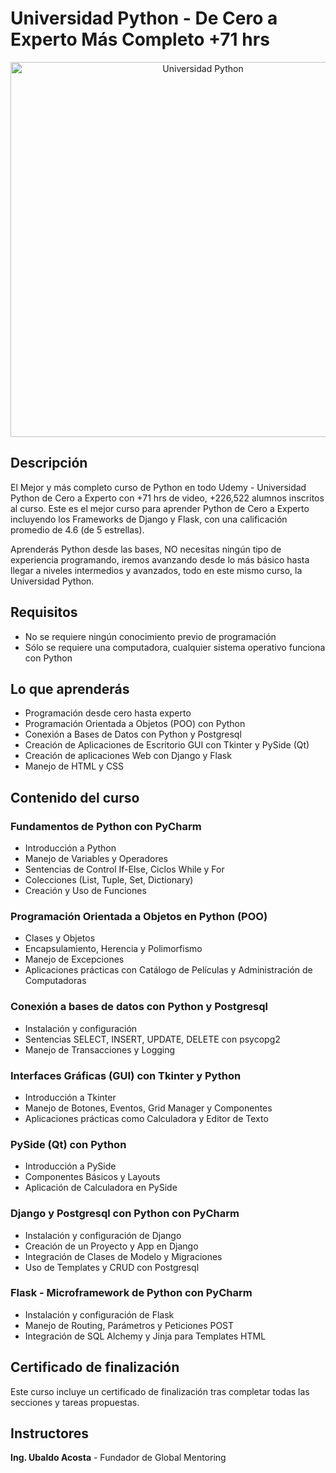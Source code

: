 # Universidad Python - De Cero a Experto Más Completo +71 hrs

<p align="center">
  <img src="https://github.com/Kaiser42/Curso-Python/assets/172440621/6eb6f9f5-ddcc-4494-b74c-810bff7a753f" alt="Universidad Python" width="600"/>
</p>

## Descripción
El Mejor y más completo curso de Python en todo Udemy - Universidad Python de Cero a Experto con +71 hrs de video, +226,522 alumnos inscritos al curso. Este es el mejor curso para aprender Python de Cero a Experto incluyendo los Frameworks de Django y Flask, con una calificación promedio de 4.6 (de 5 estrellas).

Aprenderás Python desde las bases, NO necesitas ningún tipo de experiencia programando, iremos avanzando desde lo más básico hasta llegar a niveles intermedios y avanzados, todo en este mismo curso, la Universidad Python.

## Requisitos
- No se requiere ningún conocimiento previo de programación
- Sólo se requiere una computadora, cualquier sistema operativo funciona con Python

## Lo que aprenderás
- Programación desde cero hasta experto
- Programación Orientada a Objetos (POO) con Python
- Conexión a Bases de Datos con Python y Postgresql
- Creación de Aplicaciones de Escritorio GUI con Tkinter y PySide (Qt)
- Creación de aplicaciones Web con Django y Flask
- Manejo de HTML y CSS

## Contenido del curso

### Fundamentos de Python con PyCharm
- Introducción a Python
- Manejo de Variables y Operadores
- Sentencias de Control If-Else, Ciclos While y For
- Colecciones (List, Tuple, Set, Dictionary)
- Creación y Uso de Funciones

### Programación Orientada a Objetos en Python (POO)
- Clases y Objetos
- Encapsulamiento, Herencia y Polimorfismo
- Manejo de Excepciones
- Aplicaciones prácticas con Catálogo de Películas y Administración de Computadoras

### Conexión a bases de datos con Python y Postgresql
- Instalación y configuración
- Sentencias SELECT, INSERT, UPDATE, DELETE con psycopg2
- Manejo de Transacciones y Logging

### Interfaces Gráficas (GUI) con Tkinter y Python
- Introducción a Tkinter
- Manejo de Botones, Eventos, Grid Manager y Componentes
- Aplicaciones prácticas como Calculadora y Editor de Texto

### PySide (Qt) con Python
- Introducción a PySide
- Componentes Básicos y Layouts
- Aplicación de Calculadora en PySide

### Django y Postgresql con Python con PyCharm
- Instalación y configuración de Django
- Creación de un Proyecto y App en Django
- Integración de Clases de Modelo y Migraciones
- Uso de Templates y CRUD con Postgresql

### Flask - Microframework de Python con PyCharm
- Instalación y configuración de Flask
- Manejo de Routing, Parámetros y Peticiones POST
- Integración de SQL Alchemy y Jinja para Templates HTML

## Certificado de finalización
Este curso incluye un certificado de finalización tras completar todas las secciones y tareas propuestas.

## Instructores
**Ing. Ubaldo Acosta** - Fundador de Global Mentoring
